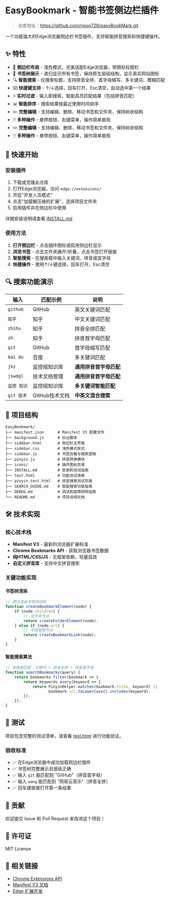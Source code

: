 # EasyBookmark - 智能书签侧边栏插件

> 仓库地址：https://github.com/neoo726/easyBookMark.git

一个功能强大的Edge浏览器侧边栏书签插件，支持智能拼音搜索和快捷键操作。

## ✨ 特性

- 🎯 **侧边栏布局** - 浅色模式，完美适配Edge浏览器，带图标标题栏
- 🌳 **书签树展示** - 递归显示所有书签，保持原生层级结构，显示真实网站图标
- 🔍 **智能搜索** - 仅搜索标题，支持拼音全拼、首字母缩写、多关键词、模糊匹配
- ⌨️ **快捷键支持** - ↑/↓选择，回车打开，Esc清空，自动选中第一个结果
- ⚡ **实时过滤** - 输入即搜索，智能高亮匹配结果（包括拼音匹配）
- 📊 **智能排序** - 搜索结果按最近使用时间排序
- ✏️ **完整编辑** - 支持编辑、删除、移动书签和文件夹，保持树状结构
- 🖱️ **多种操作** - 悬停按钮、右键菜单，操作简单直观
- ✏️ **完整编辑** - 支持编辑、删除、移动书签和文件夹，保持树状结构
- 🖱️ **多种操作** - 悬停按钮、右键菜单，操作简单直观

## 🚀 快速开始

### 安装插件

1. 下载或克隆此仓库
2. 打开Edge浏览器，访问 `edge://extensions/`
3. 开启"开发人员模式"
4. 点击"加载解压缩的扩展"，选择项目文件夹
5. 启用插件并在侧边栏中使用

详细安装说明请查看 [INSTALL.md](INSTALL.md)

### 使用方法

1. **打开侧边栏** - 点击插件图标或启用侧边栏显示
2. **浏览书签** - 点击文件夹展开/折叠，点击书签打开链接
3. **智能搜索** - 在搜索框中输入关键词、拼音或首字母
4. **快捷操作** - 使用↑/↓键选择，回车打开，Esc清空

## 🔍 搜索功能演示

| 输入 | 匹配示例 | 说明 |
|------|----------|------|
| `github` | GitHub | 英文关键词匹配 |
| `知乎` | 知乎 | 中文关键词匹配 |
| `zhihu` | 知乎 | 拼音全拼匹配 |
| `zh` | 知乎 | 拼音首字母匹配 |
| `git` | GitHub | 首字母缩写匹配 |
| `bai du` | 百度 | 多关键词匹配 |
| `jkz` | 监控组知识库 | **通用拼音首字母匹配** |
| `jswdgl` | 技术文档管理 | **通用拼音首字母匹配** |
| `监控 知识` | 监控组知识库 | **多关键词智能匹配** |
| `git 技术` | GitHub技术文档 | **中英文混合搜索** |

## 📁 项目结构

```
EasyBookmark/
├── manifest.json      # Manifest V3 配置文件
├── background.js      # 后台脚本
├── sidebar.html       # 侧边栏主界面
├── sidebar.css        # 浅色模式样式
├── sidebar.js         # 书签加载与搜索逻辑
├── pinyin.js          # 拼音转换模块
├── icons/             # 插件图标目录
├── INSTALL.md         # 安装和测试指南
├── test.html          # 功能测试清单
├── pinyin-test.html   # 拼音搜索测试页面
├── SEARCH_GUIDE.md    # 智能搜索功能指南
├── DEBUG.md           # 调试和故障排除指南
└── README.md          # 项目说明文档
```

## 🛠️ 技术实现

### 核心技术栈
- **Manifest V3** - 最新的浏览器扩展标准
- **Chrome Bookmarks API** - 获取浏览器书签数据
- **纯HTML/CSS/JS** - 无框架依赖，轻量高效
- **自定义拼音库** - 支持中文拼音搜索

### 关键功能实现

#### 书签树渲染
```javascript
// 递归渲染书签树结构
function createBookmarkElement(node) {
    if (node.children) {
        // 文件夹节点
        return createFolderElement(node);
    } else if (node.url) {
        // 书签链接节点
        return createBookmarkLink(node);
    }
}
```

#### 智能搜索算法
```javascript
// 多维度匹配：关键词 > 拼音全拼 > 拼音首字母
function searchBookmarks(query) {
    return bookmarks.filter(bookmark => {
        return keywords.every(keyword => {
            return PinyinHelper.matches(bookmark.title, keyword) ||
                   bookmark.url.toLowerCase().includes(keyword);
        });
    });
}
```

## 🧪 测试

项目包含完整的测试清单，请查看 [test.html](test.html) 进行功能验证。

### 验收标准
- ✅ 在Edge浏览器中成功加载侧边栏插件
- ✅ 书签树完整展示且层级正确
- ✅ 输入 `git` 能匹配到 "GitHub"（拼音首字母）
- ✅ 输入 `wang` 能匹配到 "网易云音乐"（拼音全拼）
- ✅ 回车键直接打开第一条结果

## 🤝 贡献

欢迎提交 Issue 和 Pull Request 来改进这个项目！

## 📄 许可证

MIT License

## 🔗 相关链接

- [Chrome Extensions API](https://developer.chrome.com/docs/extensions/)
- [Manifest V3 文档](https://developer.chrome.com/docs/extensions/mv3/)
- [Edge 扩展开发](https://docs.microsoft.com/en-us/microsoft-edge/extensions-chromium/)